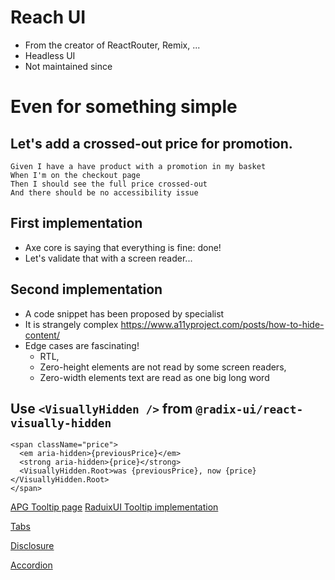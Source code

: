 # Reach UI

* From the creator of ReactRouter, Remix, ...
* Headless UI
* Not maintained since 

# Even for something simple

## Let's add a crossed-out price for promotion.

```gherkin
Given I have a have product with a promotion in my basket
When I'm on the checkout page
Then I should see the full price crossed-out
And there should be no accessibility issue
```

## First implementation

* Axe core is saying that everything is fine: done!
* Let's validate that with a screen reader...

## Second implementation

* A code snippet has been proposed by specialist
* It is strangely complex https://www.a11yproject.com/posts/how-to-hide-content/
* Edge cases are fascinating!
  * RTL,
  * Zero-height elements are not read by some screen readers,
  * Zero-width elements text are read as one big long word

## Use `<VisuallyHidden />` from `@radix-ui/react-visually-hidden`

```tsx
<span className="price">
  <em aria-hidden>{previousPrice}</em>
  <strong aria-hidden>{price}</strong>
  <VisuallyHidden.Root>was {previousPrice}, now {price}</VisuallyHidden.Root>
</span>
```


[APG Tooltip page](https://www.w3.org/WAI/ARIA/apg/patterns/tooltip/)
[RaduixUI Tooltip implementation](https://www.radix-ui.com/docs/primitives/components/tooltip)

[Tabs](https://www.w3.org/WAI/ARIA/apg/patterns/tabpanel/)

[Disclosure](https://www.w3.org/WAI/ARIA/apg/patterns/disclosure/)

[Accordion](https://www.w3.org/WAI/ARIA/apg/patterns/accordion/)
